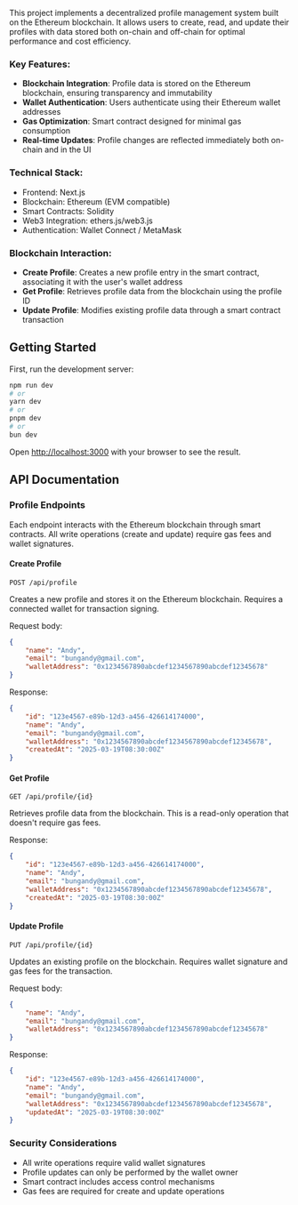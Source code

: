 This project implements a decentralized profile management system built on the Ethereum blockchain. It allows users to create, read, and update their profiles with data stored both on-chain and off-chain for optimal performance and cost efficiency.

### Key Features:
- **Blockchain Integration**: Profile data is stored on the Ethereum blockchain, ensuring transparency and immutability
- **Wallet Authentication**: Users authenticate using their Ethereum wallet addresses
- **Gas Optimization**: Smart contract designed for minimal gas consumption
- **Real-time Updates**: Profile changes are reflected immediately both on-chain and in the UI

### Technical Stack:
- Frontend: Next.js
- Blockchain: Ethereum (EVM compatible)
- Smart Contracts: Solidity
- Web3 Integration: ethers.js/web3.js
- Authentication: Wallet Connect / MetaMask

### Blockchain Interaction:
- **Create Profile**: Creates a new profile entry in the smart contract, associating it with the user's wallet address
- **Get Profile**: Retrieves profile data from the blockchain using the profile ID
- **Update Profile**: Modifies existing profile data through a smart contract transaction

## Getting Started

First, run the development server:

```bash
npm run dev
# or
yarn dev
# or
pnpm dev
# or
bun dev
```

Open [http://localhost:3000](http://localhost:3000) with your browser to see the result.


## API Documentation

### Profile Endpoints

Each endpoint interacts with the Ethereum blockchain through smart contracts. All write operations (create and update) require gas fees and wallet signatures.

#### Create Profile
```http
POST /api/profile
```

Creates a new profile and stores it on the Ethereum blockchain. Requires a connected wallet for transaction signing.

Request body:
```json
{
    "name": "Andy",
    "email": "bungandy@gmail.com",
    "walletAddress": "0x1234567890abcdef1234567890abcdef12345678"
}
```

Response:
```json
{
    "id": "123e4567-e89b-12d3-a456-426614174000",
    "name": "Andy",
    "email": "bungandy@gmail.com",
    "walletAddress": "0x1234567890abcdef1234567890abcdef12345678",
    "createdAt": "2025-03-19T08:30:00Z"
}
```

#### Get Profile
```http
GET /api/profile/{id}
```

Retrieves profile data from the blockchain. This is a read-only operation that doesn't require gas fees.

Response:
```json
{
    "id": "123e4567-e89b-12d3-a456-426614174000",
    "name": "Andy",
    "email": "bungandy@gmail.com",
    "walletAddress": "0x1234567890abcdef1234567890abcdef12345678",
    "createdAt": "2025-03-19T08:30:00Z"
}
```

#### Update Profile
```http
PUT /api/profile/{id}
```

Updates an existing profile on the blockchain. Requires wallet signature and gas fees for the transaction.

Request body:
```json
{
    "name": "Andy",
    "email": "bungandy@gmail.com",
    "walletAddress": "0x1234567890abcdef1234567890abcdef12345678"
}
```

Response:
```json
{
    "id": "123e4567-e89b-12d3-a456-426614174000",
    "name": "Andy",
    "email": "bungandy@gmail.com",
    "walletAddress": "0x1234567890abcdef1234567890abcdef12345678",
    "updatedAt": "2025-03-19T08:30:00Z"
}
```

### Security Considerations
- All write operations require valid wallet signatures
- Profile updates can only be performed by the wallet owner
- Smart contract includes access control mechanisms
- Gas fees are required for create and update operations
